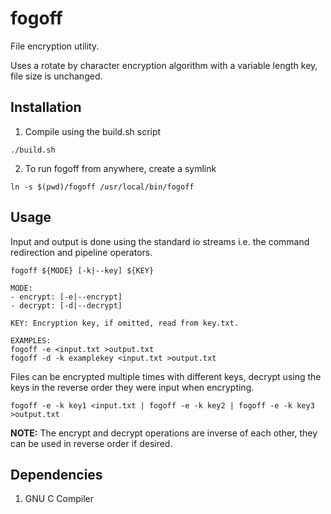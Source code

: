 # fogoff

File encryption utility.

Uses a rotate by character encryption algorithm with a variable length key, file
size is unchanged.

## Installation

1. Compile using the build.sh script

```
./build.sh
```

2. To run fogoff from anywhere, create a symlink

```
ln -s $(pwd)/fogoff /usr/local/bin/fogoff
```

## Usage

Input and output is done using the standard io streams i.e. the command
redirection and pipeline operators.

```
fogoff ${MODE} [-k|--key] ${KEY}

MODE:
- encrypt: [-e|--encrypt]
- decrypt: [-d|--decrypt]

KEY: Encryption key, if omitted, read from key.txt.

EXAMPLES:
fogoff -e <input.txt >output.txt
fogoff -d -k examplekey <input.txt >output.txt
```

Files can be encrypted multiple times with different keys, decrypt using
the keys in the reverse order they were input when encrypting.

```
fogoff -e -k key1 <input.txt | fogoff -e -k key2 | fogoff -e -k key3 >output.txt
```

**NOTE:** The encrypt and decrypt operations are inverse of each other, they can
be used in reverse order if desired.

## Dependencies

1. GNU C Compiler
